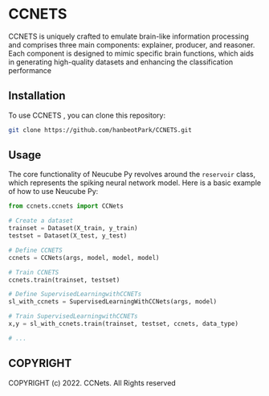 # CCNETS 

CCNETS is uniquely crafted to emulate brain-like information processing and comprises three main components: explainer, producer, and reasoner. Each component is designed to mimic specific brain functions, which aids in generating high-quality datasets and enhancing the classification performance


## Installation
To use CCNETS , you can clone this repository:
```bash
git clone https://github.com/hanbeotPark/CCNETS.git
```

## Usage

The core functionality of Neucube Py revolves around the `reservoir` class, which represents the spiking neural network model. Here is a basic example of how to use Neucube Py:

```python
from ccnets.ccnets import CCNets

# Create a dataset
trainset = Dataset(X_train, y_train)
testset = Dataset(X_test, y_test)

# Define CCNETS
ccnets = CCNets(args, model, model, model)

# Train CCNETS 
ccnets.train(trainset, testset)  

# Define SupervisedLearningwithCCNETs
sl_with_ccnets = SupervisedLearningWithCCNets(args, model)

# Train SupervisedLearningwithCCNETs
x,y = sl_with_ccnets.train(trainset, testset, ccnets, data_type)

# ...

```

## COPYRIGHT
COPYRIGHT (c) 2022. CCNets. All Rights reserved
